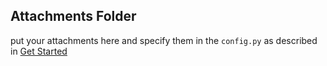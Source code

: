 ## Attachments Folder

put your attachments here and specify them in the `config.py` as described in [Get Started]('README.md#getting-started')
